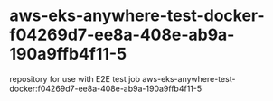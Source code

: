 # aws-eks-anywhere-test-docker-f04269d7-ee8a-408e-ab9a-190a9ffb4f11-5
repository for use with E2E test job aws-eks-anywhere-test-docker:f04269d7-ee8a-408e-ab9a-190a9ffb4f11-5
